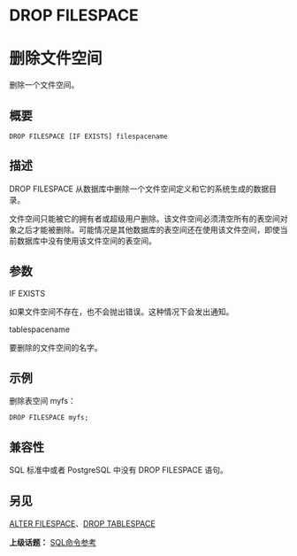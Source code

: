 # DROP FILESPACE

# 删除文件空间

删除一个文件空间。

## 概要

```
DROP FILESPACE [IF EXISTS] filespacename
```

## 描述

DROP FILESPACE 从数据库中删除一个文件空间定义和它的系统生成的数据目录。

文件空间只能被它的拥有者或超级用户删除。该文件空间必须清空所有的表空间对象之后才能被删除。可能情况是其他数据库的表空间还在使用该文件空间，即使当前数据库中没有使用该文件空间的表空间。

## 参数

IF EXISTS

如果文件空间不存在，也不会抛出错误。这种情况下会发出通知。

tablespacename

要删除的文件空间的名字。

## 示例

删除表空间 myfs：

```
DROP FILESPACE myfs;
```

## 兼容性

SQL 标准中或者 PostgreSQL 中没有 DROP FILESPACE 语句。

## 另见

[ALTER FILESPACE](./alter-filespace.md)、[DROP TABLESPACE](./drop-tablespace.md)

**上级话题：** [SQL命令参考](./README.md)

